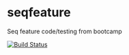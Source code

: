 # seqfeature
Seq feature code/testing from bootcamp

[![Build Status](https://travis-ci.org/shuard/seqfeature.svg?branch=master)](https://travis-ci.org/shuard/seqfeature)
